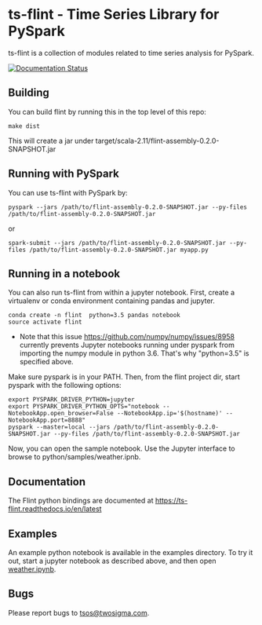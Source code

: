 ts-flint - Time Series Library for PySpark
==========================================

ts-flint is a collection of modules related to time series analysis
for PySpark.

[![Documentation Status](https://readthedocs.org/projects/ts-flint/badge/?version=latest)](http://ts-flint.readthedocs.io/en/latest/?badge=latest)

Building
--------

You can build flint by running this in the top level of this repo:

    make dist

This will create a jar under target/scala-2.11/flint-assembly-0.2.0-SNAPSHOT.jar

Running with PySpark
--------------------

You can use ts-flint with PySpark by:

    pyspark --jars /path/to/flint-assembly-0.2.0-SNAPSHOT.jar --py-files /path/to/flint-assembly-0.2.0-SNAPSHOT.jar

or

    spark-submit --jars /path/to/flint-assembly-0.2.0-SNAPSHOT.jar --py-files /path/to/flint-assembly-0.2.0-SNAPSHOT.jar myapp.py

Running in a notebook
---------------------

You can also run ts-flint from within a jupyter notebook.  First, create a virtualenv or conda environment containing pandas and jupyter.

    conda create -n flint  python=3.5 pandas notebook
    source activate flint

* Note that this issue https://github.com/numpy/numpy/issues/8958 currently prevents Jupyter notebooks running under pyspark from importing the numpy module in python 3.6.  That's why "python=3.5" is specified above.

Make sure pyspark is in your PATH.
Then, from the flint project dir, start pyspark with the following options:

    export PYSPARK_DRIVER_PYTHON=jupyter
    export PYSPARK_DRIVER_PYTHON_OPTS="notebook --NotebookApp.open_browser=False --NotebookApp.ip='$(hostname)' --NotebookApp.port=8888"
    pyspark --master=local --jars /path/to/flint-assembly-0.2.0-SNAPSHOT.jar --py-files /path/to/flint-assembly-0.2.0-SNAPSHOT.jar

Now, you can open the sample notebook.  Use the Jupyter interface to browse to python/samples/weather.ipnb.

Documentation
-------------

The Flint python bindings are documented at https://ts-flint.readthedocs.io/en/latest

Examples
--------

An example python notebook is available in the examples directory.  To try it out, start a jupyter notebook as described above, and then open [weather.ipynb](examples/weather.ipynb).

Bugs
----

Please report bugs to <tsos@twosigma.com>.
